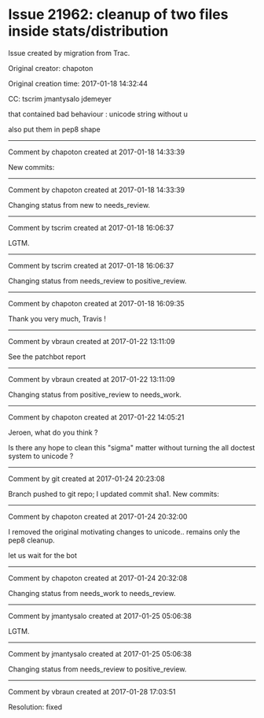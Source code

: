 # Issue 21962: cleanup of two files inside stats/distribution

Issue created by migration from Trac.

Original creator: chapoton

Original creation time: 2017-01-18 14:32:44

CC:  tscrim jmantysalo jdemeyer

that contained bad behaviour : unicode string without u

also put them in pep8 shape


---

Comment by chapoton created at 2017-01-18 14:33:39

New commits:


---

Comment by chapoton created at 2017-01-18 14:33:39

Changing status from new to needs_review.


---

Comment by tscrim created at 2017-01-18 16:06:37

LGTM.


---

Comment by tscrim created at 2017-01-18 16:06:37

Changing status from needs_review to positive_review.


---

Comment by chapoton created at 2017-01-18 16:09:35

Thank you very much, Travis !


---

Comment by vbraun created at 2017-01-22 13:11:09

See the patchbot report


---

Comment by vbraun created at 2017-01-22 13:11:09

Changing status from positive_review to needs_work.


---

Comment by chapoton created at 2017-01-22 14:05:21

Jeroen, what do you think ?

Is there any hope to clean this "sigma" matter without turning the all doctest system to unicode ?


---

Comment by git created at 2017-01-24 20:23:08

Branch pushed to git repo; I updated commit sha1. New commits:


---

Comment by chapoton created at 2017-01-24 20:32:00

I removed the original motivating changes to unicode.. remains only the pep8 cleanup.

let us wait for the bot


---

Comment by chapoton created at 2017-01-24 20:32:08

Changing status from needs_work to needs_review.


---

Comment by jmantysalo created at 2017-01-25 05:06:38

LGTM.


---

Comment by jmantysalo created at 2017-01-25 05:06:38

Changing status from needs_review to positive_review.


---

Comment by vbraun created at 2017-01-28 17:03:51

Resolution: fixed

